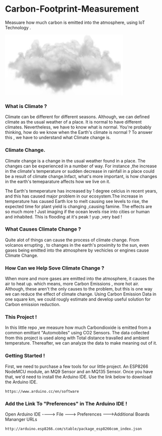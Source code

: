 # Carbon-Footprint-Measurement
Measuare how much carbon is emitted into the atmosphere, using IoT Technology .

<img src="Images/cloud.png" width = 390 height=200>

### What is Climate ?
Climate can be different for different seasons. Although, we can defined climate as the usual weather of a place. It is normal to have different climates. Nevertheless, we have to know what is normal. You're probably thinking, how do we know when the Earth's climate is normal ? To answer this , we have to understand what Climate change is.

### Climate Change.
Climate change is a change in the usual weather found in a place. The changes can be experienced in a number of way. For instance ,the increase in the climate's temperature or 
sudden decrease in rainfall in a place could be a result of climate change.Infact, what's more important, is how changes in the earth's temeparature affects how we live on it. 

The Earth's temeperature has increased by 1 degree celcius in recent years, and this has caused major problem in our ecosystem.The increase in temperature has caused Earth Ice to melt  causing see levels to rise, the expected time for plant yield is changing ,causing famine. The effects are so much more !
Just imaging if the ocean levels rise into cities or human and inhabited. This is flooding at it's peak ! yup ,very bad !

### What Causes Climate Change ?
Quite alot of things can cause the process of climate change. From volcanos errupting , to changes in the earth's proximity to the sun, even gases being emitted into the atmosphere by vechicles or engines cause Climate Change.

### How Can we Help Sove Climate Change ?
When more and more gases are emitted into the atmosphere, it causes the air to heat up. which means, more Carbon Emissions , more hot air. 
Although, these aren't the only causes to the problem, but this is one way we can reduce the effect of climate change.
Using Carbon Emission Data in one square km, we could rougly estimate and develop useful solution for Carbon emission reduction. 

### This Project !
In this little repo ,we measure how much Carbondioxide is emitted from a common emittant "Automobiles" using CO2 Sensors. The data collected from this project
is used along with Total distance travalled 
and ambient temperature. Thereafter, we can analyze the data to make meaning out of it.







### Getting Started !
First, we need to purchase a few tools for our little project. 
An ESP8266 NodeMCU module, an MQ9 Sensor and an MQ135 Sensor.
Once you have that, we'd need to install the Arduino IDE. 
Use the link below to download the Arduino IDE.



```
https://www.arduino.cc/en/software
```
### Add the Link To "Preferences" in The Arduino IDE !
Open Arduino IDE ----> File ---> Preferences --->Additional Boards Mananger URLs

```
http://arduino.esp8266.com/stable/package_esp8266com_index.json
```

